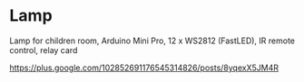# Lamp
Lamp for children room, Arduino Mini Pro, 12 x WS2812 (FastLED), IR remote control, relay card

https://plus.google.com/102852691176545314826/posts/8yqexX5JM4R
